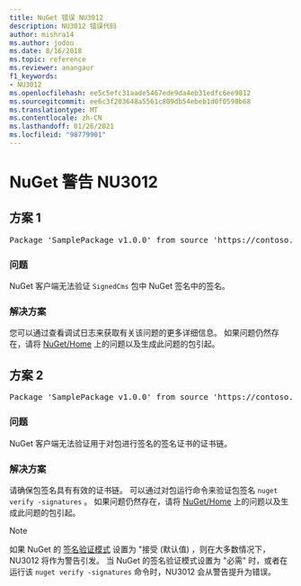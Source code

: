 ```yaml
---
title: NuGet 错误 NU3012
description: NU3012 错误代码
author: mishra14
ms.author: jodou
ms.date: 8/16/2018
ms.topic: reference
ms.reviewer: anangaur
f1_keywords:
- NU3012
ms.openlocfilehash: ee5c5efc31aade5467ede9da4eb31edfc6ee9812
ms.sourcegitcommit: ee6c3f203648a5561c809db54ebeb1d0f0598b68
ms.translationtype: MT
ms.contentlocale: zh-CN
ms.lasthandoff: 01/26/2021
ms.locfileid: "98779901"
---
```

# <a name="nuget-warning-nu3012"></a>NuGet 警告 NU3012

## <a name="scenario-1"></a>方案 1

<pre>Package 'SamplePackage v1.0.0' from source 'https://contoso.com/index.json': The primary signature validation failed.</pre>

### <a name="issue"></a>问题

NuGet 客户端无法验证 `SignedCms` 包中 NuGet 签名中的签名。


### <a name="solution"></a>解决方案

您可以通过查看调试日志来获取有关该问题的更多详细信息。 如果问题仍然存在，请将 [NuGet/Home](https://github.com/NuGet/Home/issues) 上的问题以及生成此问题的包引起。



## <a name="scenario-2"></a>方案 2

<pre>Package 'SamplePackage v1.0.0' from source 'https://contoso.com/index.json': The primary signature found a chain building issue:  A certificate chain processed, but terminated in a root certificate which is not trusted by the trust provider.</pre>

### <a name="issue"></a>问题

NuGet 客户端无法验证用于对包进行签名的签名证书的证书链。


### <a name="solution"></a>解决方案

请确保包签名具有有效的证书链。 可以通过对包运行命令来验证包签名 `nuget verify -signatures` 。 如果问题仍然存在，请将 [NuGet/Home](https://github.com/NuGet/Home/issues) 上的问题以及生成此问题的包引起。


> [!Note]
> 如果 NuGet 的 [签名验证模式](../../consume-packages/installing-signed-packages.md#configure-package-signature-requirements) 设置为 "接受 (默认值) ，则在大多数情况下，NU3012 将作为警告引发。 当 NuGet 的签名验证模式设置为 "必需" 时，或者在运行该 `nuget verify -signatures` 命令时，NU3012 会从警告提升为错误。 
